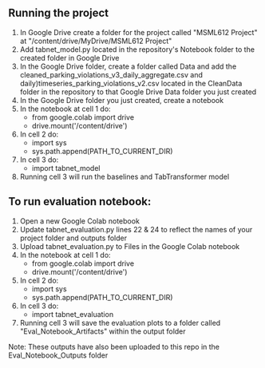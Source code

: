 ## Running the project
1. In Google Drive create a folder for the project called "MSML612 Project" at "/content/drive/MyDrive/MSML612 Project"
2. Add tabnet_model.py located in the repository's Notebook folder to the created folder in Google Drive
3. In the Google Drive folder, create a folder called Data and add the cleaned_parking_violations_v3_daily_aggregate.csv and daily)timeseries_parking_violations_v2.csv located in the CleanData folder in the repository to that Google Drive Data folder you just created
4. In the Google Drive folder you just created, create a notebook
5. In the notebook at cell 1 do:
    - from google.colab import drive
    - drive.mount('/content/drive')
6. In cell 2 do:
    - import sys
    - sys.path.append(PATH_TO_CURRENT_DIR)
7. In cell 3 do:
    - import tabnet_model
8. Running cell 3 will run the baselines and TabTransformer model

## To run evaluation notebook:
1. Open a new Google Colab notebook
2. Update tabnet_evaluation.py lines 22 & 24 to reflect the names of your project folder and outputs folder
3. Upload tabnet_evaluation.py to Files in the Google Colab notebook
4. In the notebook at cell 1 do:
    - from google.colab import drive
    - drive.mount('/content/drive')
5. In cell 2 do:
    - import sys
    - sys.path.append(PATH_TO_CURRENT_DIR)
6. In cell 3 do:
    - import tabnet_evaluation
7. Running cell 3 will save the evaluation plots to a folder called "Eval_Notebook_Artifacts" within the output folder

Note: These outputs have also been uploaded to this repo in the Eval_Notebook_Outputs folder
